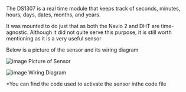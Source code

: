 The DS1307 is a real time module that keeps track of seconds, minutes, hours, days, dates, months,
and years. 

It was mounted to do just that as both the Navio 2 and DHT are time-agnostic. Although it did not quite serve this purpose, it is still worth mentioning as it is a very useful sensor

Below is a picture of the sensor and its wiring diagram


![image](https://github.com/Tomiwa2/MRE320_MarsRover/assets/49229168/2d1cb4a6-6e1b-449f-983f-7b485891c4fd)
                         Picture of Sensor


![image](https://github.com/Tomiwa2/MRE320_MarsRover/assets/49229168/ef8649e9-202f-4148-86df-83194d495864)
                                 Wiring Diagram



*You can find the code used to activate the sensor inthe code file
